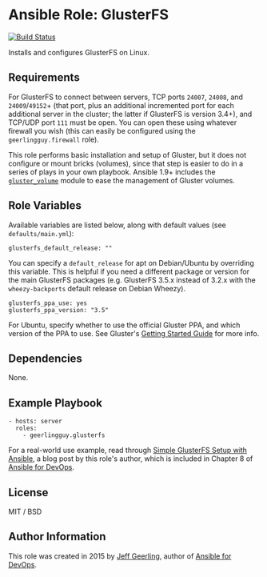 # Ansible Role: GlusterFS

[![Build Status](https://travis-ci.org/geerlingguy/ansible-role-glusterfs.svg?branch=master)](https://travis-ci.org/geerlingguy/ansible-role-glusterfs)

Installs and configures GlusterFS on Linux.

## Requirements

For GlusterFS to connect between servers, TCP ports `24007`, `24008`, and `24009`/`49152`+ (that port, plus an additional incremented port for each additional server in the cluster; the latter if GlusterFS is version 3.4+), and TCP/UDP port `111` must be open. You can open these using whatever firewall you wish (this can easily be configured using the `geerlingguy.firewall` role).

This role performs basic installation and setup of Gluster, but it does not configure or mount bricks (volumes), since that step is easier to do in a series of plays in your own playbook. Ansible 1.9+ includes the [`gluster_volume`](https://docs.ansible.com/gluster_volume_module.html) module to ease the management of Gluster volumes.

## Role Variables

Available variables are listed below, along with default values (see `defaults/main.yml`):

    glusterfs_default_release: ""

You can specify a `default_release` for apt on Debian/Ubuntu by overriding this variable. This is helpful if you need a different package or version for the main GlusterFS packages (e.g. GlusterFS 3.5.x instead of 3.2.x with the `wheezy-backports` default release on Debian Wheezy).

    glusterfs_ppa_use: yes
    glusterfs_ppa_version: "3.5"

For Ubuntu, specify whether to use the official Gluster PPA, and which version of the PPA to use. See Gluster's [Getting Started Guide](http://www.gluster.org/community/documentation/index.php/Getting_started_install) for more info.

## Dependencies

None.

## Example Playbook

    - hosts: server
      roles:
        - geerlingguy.glusterfs

For a real-world use example, read through [Simple GlusterFS Setup with Ansible](http://www.jeffgeerling.com/blog/simple-glusterfs-setup-ansible), a blog post by this role's author, which is included in Chapter 8 of [Ansible for DevOps](https://www.ansiblefordevops.com/).

## License

MIT / BSD

## Author Information

This role was created in 2015 by [Jeff Geerling](http://www.jeffgeerling.com/), author of [Ansible for DevOps](https://www.ansiblefordevops.com/).
